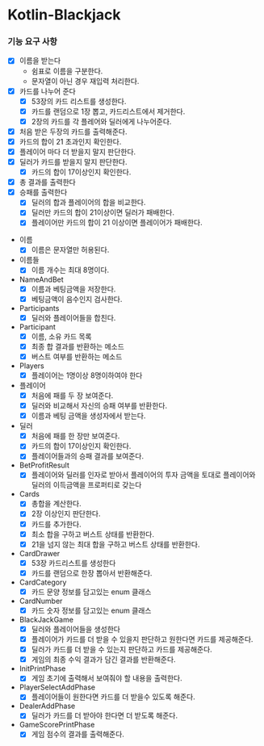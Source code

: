 # Kotlin-Blackjack

### 기능 요구 사항

- [x] 이름을 받는다
    - 쉼표로 이름을 구분한다.
    - 문자열이 아닌 경우 재입력 처리한다.
- [X] 카드를 나누어 준다
    - [x] 53장의 카드 리스트를 생성한다.
    - [x] 카드를 랜덤으로 1장 뽑고, 카드리스트에서 제거한다.
    - [X] 2장의 카드를 각 플레어와 딜러에게 나누어준다.
- [x] 처음 받은 두장의 카드를 출력해준다.
- [x] 카드의 합이 21 초과인지 확인한다.
- [x] 플레이어 마다 더 받을지 말지 판단한다.
- [x] 딜러가 카드를 받을지 말지 판단한다.
    - [x] 카드의 합이 17이상인지 확인한다.
- [x] 총 결과를 출력한다
- [x] 승패를 출력한다
    - [x] 딜러의 합과 플레이어의 합을 비교한다.
    - [x] 딜러만 카드의 합이 21이상이면 딜러가 패배한다.
    - [x] 플레이어만 카드의 합이 21 이상이면 플레이어가 패배한다.

- 이름
    - [x] 이름은 문자열만 허용된다.
- 이름들
    - [x] 이름 개수는 최대 8명이다.
- NameAndBet
    - [x] 이름과 베팅금액을 저장한다.
    - [x] 베팅금액이 음수인지 검사한다.
- Participants
    - [x] 딜러와 플레이어들을 합친다.
- Participant
    - [x] 이름, 소유 카드 목록
    - [x] 최종 합 결과를 반환하는 메소드
    - [x] 버스트 여부를 반환하는 메소드
- Players
    - [x] 플레이어는 1명이상 8명이하여야 한다
- 플레이어
    - [x] 처음에 패를 두 장 보여준다.
    - [x] 딜러와 비교해서 자신의 승패 여부를 반환한다.
    - [x] 이름과 베팅 금액을 생성자에서 받는다.
- 딜러
    - [x] 처음에 패를 한 장만 보여준다.
    - [x] 카드의 합이 17이상인지 확인한다.
    - [x] 플레이어들과의 승패 결과를 보여준다.
- BetProfitResult
    - [x] 플레이어와 딜러를 인자로 받아서 플레이어의 투자 금액을 토대로 플레이어와 딜러의 이득금액을 프로퍼티로 갖는다  
- Cards
    - [x] 총합을 계산한다.
    - [x] 2장 이상인지 판단한다.
    - [x] 카드를 추가한다.
    - [x] 최소 합을 구하고 버스트 상태를 반환한다.
    - [x] 21을 넘지 않는 최대 합을 구하고 버스트 상태를 반환한다.
- CardDrawer
    - [x] 53장 카드리스트를 생성한다
    - [x] 카드를 랜덤으로 한장 뽑아서 반환해준다.
- CardCategory
    - [x] 카드 문양 정보를 담고있는 enum 클래스
- CardNumber
    - [x] 카드 숫자 정보를 담고있는 enum 클래스
- BlackJackGame
    - [x] 딜러와 플레이어들을 생성한다
    - [x] 플레이어가 카드를 더 받을 수 있을지 판단하고 원한다면 카드를 제공해준다.
    - [x] 딜러가 카드를 더 받을 수 있는지 판단하고 카드를 제공해준다.
    - [x] 게임의 최종 수익 결과가 담긴 결과를 반환해준다.
- InitPrintPhase
    - [x] 게임 초기에 출력해서 보여줘야 할 내용을 출력한다.
- PlayerSelectAddPhase
    - [x] 플레이어들이 원한다면 카드를 더 받을수 있도록 해준다.
- DealerAddPhase
    - [x] 딜러가 카드를 더 받아야 한다면 더 받도록 해준다.
- GameScorePrintPhase
    - [x] 게임 점수의 결과를 출력해준다.
